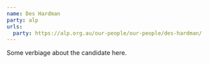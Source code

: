 ```yaml
---
name: Des Hardman
party: alp
urls:
  party: https://alp.org.au/our-people/our-people/des-hardman/
---
```

Some verbiage about the candidate here.
